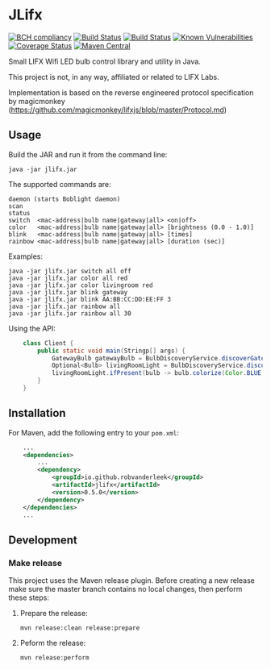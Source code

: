 JLifx
=====

[![BCH compliancy](https://bettercodehub.com/edge/badge/robvanderleek/JLifx)](https://bettercodehub.com)
[![Build Status](https://github.com/robvanderleek/create-issue-branch/workflows/CI/badge.svg)](https://github.com/robvanderleek/create-issue-branch/actions)
[![Build Status](https://github.com/robvanderleek/create-issue-branch/workflows/Release/badge.svg)](https://github.com/robvanderleek/create-issue-branch/actions)
[![Known Vulnerabilities](https://snyk.io/test/github/robvanderleek/jlifx/badge.svg?targetFile=pom.xml)](https://snyk.io/test/github/robvanderleek/jlifx?targetFile=pom.xml)
[![Coverage Status](https://coveralls.io/repos/robvanderleek/JLifx/badge.svg?branch=master)](https://coveralls.io/r/robvanderleek/JLifx?branch=master)
[![Maven Central](https://maven-badges.herokuapp.com/maven-central/io.github.robvanderleek/jlifx/badge.svg)](https://maven-badges.herokuapp.com/maven-central/io.github.robvanderleek/jlifx)

Small LIFX Wifi LED bulb control library and utility in Java.

This project is not, in any way, affiliated or related to LIFX Labs.

Implementation is based on the reverse engineered protocol specification by
magicmonkey (https://github.com/magicmonkey/lifxjs/blob/master/Protocol.md)

## Usage

Build the JAR and run it from the command line:

	java -jar jlifx.jar

The supported commands are:

    daemon (starts Boblight daemon)
    scan
    status
    switch  <mac-address|bulb name|gateway|all> <on|off>
    color   <mac-address|bulb name|gateway|all> [brightness (0.0 - 1.0)]
    blink   <mac-address|bulb name|gateway|all> [times]
    rainbow <mac-address|bulb name|gateway|all> [duration (sec)]

Examples:

    java -jar jlifx.jar switch all off
    java -jar jlifx.jar color all red
    java -jar jlifx.jar color livingroom red
    java -jar jlifx.jar blink gateway
    java -jar jlifx.jar blink AA:BB:CC:DD:EE:FF 3
    java -jar jlifx.jar rainbow all
    java -jar jlifx.jar rainbow all 30
    
Using the API:

```java
    class Client {
        public static void main(Stringp[] args) {
            GatewayBulb gatewayBulb = BulbDiscoveryService.discoverGatewayBulb();
            Optional<Bulb> livingRoomLight = BulbDiscoveryService.discoverBulbByName(gatewayBulb, "LivingRoomLight");
            livingRoomLight.ifPresent(bulb -> bulb.colorize(Color.BLUE, 0, 1f));
        }
    }
```

## Installation

For Maven, add the following entry to your `pom.xml`:

```xml
    ...
    <dependencies>
        ...
        <dependency>
            <groupId>io.github.robvanderleek</groupId>
            <artifactId>jlifx</artifactId>
            <version>0.5.0</version>
        </dependency>
    </dependencies>
    ...
```

## Development

### Make release

This project uses the Maven release plugin. Before creating a new release make
sure the master branch contains no local changes, then perform these steps:

1. Prepare the release:

    `mvn release:clean release:prepare`
    
2. Peform the release:

    `mvn release:perform`

